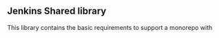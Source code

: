 ## Jenkins Shared library

This library contains the basic requirements to support a monorepo with  